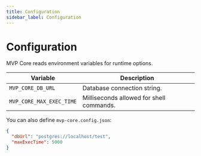 ```yaml
---
title: Configuration
sidebar_label: Configuration
---
```


# Configuration

MVP Core reads environment variables for runtime options.

| Variable | Description |
| --- | --- |
| `MVP_CORE_DB_URL` | Database connection string. |
| `MVP_CORE_MAX_EXEC_TIME` | Milliseconds allowed for shell commands. |

You can also define `mvp-core.config.json`:
```json
{
  "dbUrl": "postgres://localhost/test",
  "maxExecTime": 5000
}

```